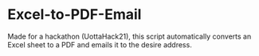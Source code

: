 # Excel-to-PDF-Email
Made for a hackathon (UottaHack21), this script automatically converts an Excel sheet to a PDF and emails it to the desire address. 
